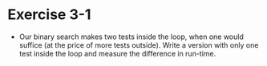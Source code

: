 # Exercise 3-1

- Our binary search makes two tests inside the loop, when one would suffice (at the price of more tests outside).
Write a version with only one test inside the loop and measure the difference in run-time.
